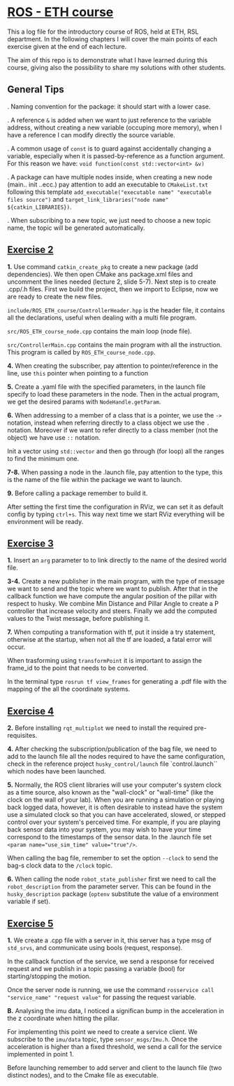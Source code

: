 # [ROS - ETH course](https://rsl.ethz.ch/education-students/lectures/ros.html)

This a log file for the introductory course of ROS, held at ETH, RSL department. In the following chapters I will cover the main points of each exercise given at the end of each lecture.

The aim of this repo is to demonstrate what I have learned during this course, giving also the possibility to share my solutions with other students.

## General Tips

. Naming convention for the package: it should start with a lower case.

. A reference `&` is added when we want to just reference to the variable address, without creating a new variable (occuping more memory), when I have a reference I can modify directly the source variable.

. A common usage of `const` is to guard against accidentally changing a variable, especially when it is passed-by-reference as a function argument. For this reason we have: `void function(const std::vector<int> &v)`

. A package can have multiple nodes inside, when creating a new node (main.. init ..ecc.) pay attention to add an executable to `CMakeList.txt` following this template `add_executable("executable name" "executable files source")` and `target_link_libraries("node name" ${catkin_LIBRARIES})`.

. When subscribing to a new topic, we just need to choose a new topic name, the topic will be generated automatically.


## [Exercise 2](https://ethz.ch/content/dam/ethz/special-interest/mavt/robotics-n-intelligent-systems/rsl-dam/ROS2020/Exercise%20Session%202.pdf)

**1.** 
Use command `catkin_create_pkg` to create a new package (add dependencies). We then open CMake ans package.xml files and uncomment the lines needed (lecture 2, slide 5-7). Next step is to create .cpp/.h files. First we build the project, then we import to Eclipse, now we are ready to create the new files.

`include/ROS_ETH_course/ControllerHeader.hpp` is the header file, it contains all the declarations, useful when dealing with a multi file program.

`src/ROS_ETH_course_node.cpp` contains the main loop (node file).

`src/ControllerMain.cpp` contains the main program with all the instruction. This program is called by `ROS_ETH_course_node.cpp`.

**4.** 
When creating the subscriber, pay attention to pointer/reference in the line, use `this` pointer when pointing to a function

**5.** 
Create a .yaml file with the specified parameters, in the launch file specify to load these parameters in the node. Then in the actual program, we get the desired params with `NodeHandle.getParam`.

**6.** 
When addressing to a member of a class that is a pointer, we use the `->` notation, instead when referring directly to a class object we use the `.` notation. Moreover if we want to refer directly to a class member (not the object) we have use `::` notation.

Init a vector using `std::vector` and then go through (for loop) all the ranges to find the minimum one.  

**7-8.**
When passing a node in the .launch file, pay attention to the type, this is the name of the file within the package we want to launch.

**9.**
Before calling a package remember to build it.

After setting the first time the configuration in RViz, we can set it as default config by typing `ctrl+s`. This way next time we start RViz everything will be environment will be ready.

## [Exercise 3](https://ethz.ch/content/dam/ethz/special-interest/mavt/robotics-n-intelligent-systems/rsl-dam/ROS2020/Exercise%20Session%203.pdf)

**1.**
Insert an `arg` parameter to to link directly to the name of the desired world file.

**3-4.**
Create a new publisher in the main program, with the type of message we want to send and the topic where we want to publish. After that in the callback function we have compute the angular position of the pillar with respect to husky. We combine Min Distance and Pillar Angle to create a P controller that increase velocity and steers. Finally we add the computed values to the Twist message, before publishing it.

**7.**
When computing a transformation with tf, put it inside a try statement, otherwise at the startup, when not all the tf are loaded, a fatal error will occur.

When trasforming using `transformPoint` it is important to assign the frame_id to the point that needs to be converted. 

In the terminal type `rosrun tf view_frames` for generating a .pdf file with the mapping of the all the coordinate systems.

## [Exercise 4](https://ethz.ch/content/dam/ethz/special-interest/mavt/robotics-n-intelligent-systems/rsl-dam/ROS2020/Exercise%20Session%204.pdf)

**2.**
Before installing `rqt_multiplot` we need to install the required pre-requisites.

**4.**
After checking the subscription/publication of the bag file, we need to add to the launch file all the nodes required to have the same configuration, check in the reference project `husky_control/launch` file `control.launch`` which nodes have been launched.

**5.**
Normally, the ROS client libraries will use your computer's system clock as a time source, also known as the "wall-clock" or "wall-time" (like the clock on the wall of your lab). When you are running a simulation or playing back logged data, however, it is often desirable to instead have the system use a simulated clock so that you can have accelerated, slowed, or stepped control over your system's perceived time. For example, if you are playing back sensor data into your system, you may wish to have your time correspond to the timestamps of the sensor data. In the .launch file set `<param name="use_sim_time" value="true"/>`.

When calling the bag file, remember to set the option `--clock` to send the bag-s clock data to the `/clock` topic.

**6.**
When calling the node `robot_state_publisher` first we need to call the `robot_description` from the parameter server. This can be found in the `husky_description` package (`optenv` substitute the value of a environment variable if set).

## [Exercise 5](https://ethz.ch/content/dam/ethz/special-interest/mavt/robotics-n-intelligent-systems/rsl-dam/ROS2020/Exercise%20Session%205.pdf)

**1.** 
We create a .cpp file with a server in it, this server has a type msg of `std_srvs`, and communicate using bools (request, response). 

In the callback function of the service, we send a response for received request and we publish in a topic passing a variable (bool) for starting/stopping the motion.

Once the server node is running, we use the command `rosservice call "service_name" "request value"` for passing the request variable.

**B.**
Analysing the imu data, I noticed a significan bump in the acceleration in the z coordinate when hitting the pillar.

For implementing this point we need to create a service client. We subscribe to the `imu/data` topic, type `sensor_msgs/Imu.h`. Once the acceleration is higher than a fixed threshold, we send a call for the service implemented in point 1.

Before launching remember to add server and client to the launch file (two distinct nodes), and to the Cmake file as executable.   
